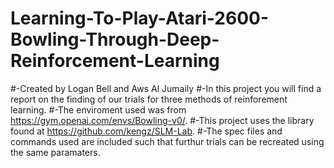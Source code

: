# Learning-To-Play-Atari-2600-Bowling-Through-Deep-Reinforcement-Learning
#-Created by Logan Bell and Aws Al Jumaily
#-In this project you will find a report on the finding of our trials for three methods of reinforement learning.
#-The enviroment used was from https://gym.openai.com/envs/Bowling-v0/.
#-This project uses the library found at https://github.com/kengz/SLM-Lab.
#-The spec files and commands used are included such that furthur trials can be recreated using the same paramaters.
